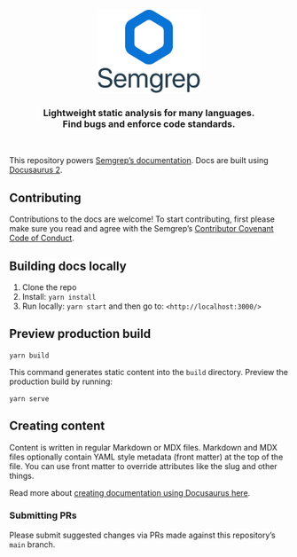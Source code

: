 <p align="center">
    <a href="https://semgrep.dev"><img src="https://raw.githubusercontent.com/returntocorp/semgrep/develop/semgrep.svg" height="150" alt="Semgrep logo"/></a>
</p>
<h3 align="center">
  Lightweight static analysis for many languages.
  </br>
  Find bugs and enforce code standards.
</h3>
<br />

This repository powers [Semgrep’s documentation](https://semgrep.dev/docs). Docs are built using [Docusaurus 2](https://docusaurus.io/).

## Contributing

Contributions to the docs are welcome! To start contributing, first please make sure you read and agree with the Semgrep’s [Contributor Covenant Code of Conduct](https://github.com/returntocorp/semgrep/blob/develop/CODE_OF_CONDUCT.md).

## Building docs locally

1. Clone the repo
2. Install: `yarn install`
3. Run locally: `yarn start` and then go to: `<http://localhost:3000/>`

## Preview production build

```console
yarn build
```

This command generates static content into the `build` directory. Preview the production build by running:

```console
yarn serve
```

## Creating content

Content is written in regular Markdown or MDX files. Markdown and MDX files optionally contain YAML style metadata (front matter) at the top of the file. You can use front matter to override attributes like the slug and other things.

Read more about [creating documentation using Docusaurus here](https://docusaurus.io/docs).

### Submitting PRs

Please submit suggested changes via PRs made against this repository’s `main` branch.

